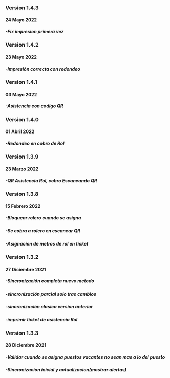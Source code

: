 ### Version 1.4.3

  #### 24 Mayo 2022
   ##### -Fix impresion primera vez

### Version 1.4.2

  #### 23 Mayo 2022
   ##### -Impresión correcta con redondeo

### Version 1.4.1

#### 03 Mayo 2022
##### -Asistencia con codigo QR


### Version 1.4.0

#### 01 Abril 2022
##### -Redondeo en cobro de Rol


### Version 1.3.9

#### 23 Marzo 2022
##### -QR Asistencia Rol, cobro Escaneando QR



### Version 1.3.8

#### 15 Febrero 2022
##### -Bloquear rolero cuando se asigna
##### -Se cobra a rolero en escanear QR
##### -Asignacion de metros de rol en ticket


### Version 1.3.2

#### 27 Diciembre 2021
##### -Sincronización completa nuevo metodo
##### -sincronización parcial solo trae cambios
##### -sincronización clasica version anterior
##### -imprimir ticket de asistencia Rol

### Version 1.3.3

#### 28 Diciembre 2021
##### -Validar cuando se asigna puestos vacantes no sean mas a lo del puesto
##### -Sincronizacion inicial y actualizacion(mostrar alertas)
